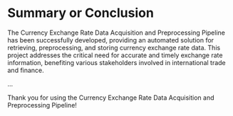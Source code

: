# Summary or Conclusion

The Currency Exchange Rate Data Acquisition and Preprocessing Pipeline has been successfully developed, providing an automated solution for retrieving, preprocessing, and storing currency exchange rate data. This project addresses the critical need for accurate and timely exchange rate information, benefiting various stakeholders involved in international trade and finance.

...

Thank you for using the Currency Exchange Rate Data Acquisition and Preprocessing Pipeline!

